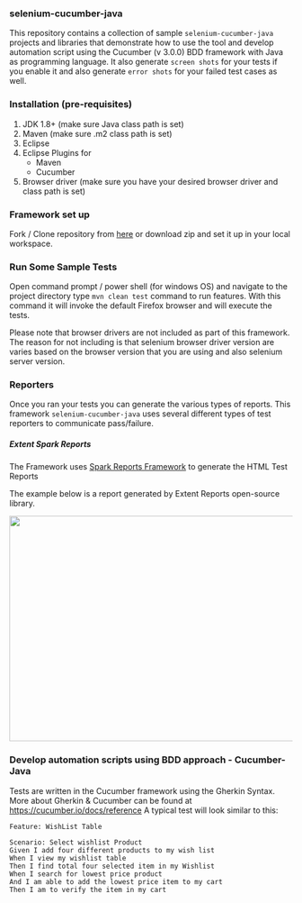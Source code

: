 ### selenium-cucumber-java

This repository contains a collection of sample `selenium-cucumber-java` projects and libraries that demonstrate how to
use the tool and develop automation script using the Cucumber (v 3.0.0) BDD framework with Java as programming language.
It also generate `screen shots` for your tests if you enable it and also generate `error shots` for your failed test cases as well.

### Installation (pre-requisites)

1. JDK 1.8+ (make sure Java class path is set)
2. Maven (make sure .m2 class path is set)
3. Eclipse
4. Eclipse Plugins for
    - Maven
    - Cucumber
5. Browser driver (make sure you have your desired browser driver and class path is set)

### Framework set up

Fork / Clone repository from [here]( https://github.com/amiya-pattnaik/selenium-cucumber-java) or download zip and set
it up in your local workspace.

### Run Some Sample Tests

Open command prompt / power shell (for windows OS) and navigate to the project directory
type `mvn clean test` command to run features. With this command it will invoke the default Firefox browser and will
execute the tests.

Please note that browser drivers are not included as part of this framework. The reason for not including is that
selenium browser driver version are varies based on the browser version that you are using and also selenium server
version.


### Reporters

Once you ran your tests you can generate the various types of reports. This framework `selenium-cucumber-java` uses
several different types of test reporters to communicate pass/failure.


##### Extent Spark Reports

The Framework uses [Spark Reports Framework](http://www.extentreports.com/docs/versions/4/java/spark-reporter.html) to
generate the HTML Test Reports

The example below is a report generated by Extent Reports open-source library.

<img src="https://github.com/Logeswaran-Kannan/Test1/blob/master/Report.JPG" height="400px" width="600"/>

### Develop automation scripts using BDD approach - Cucumber-Java

Tests are written in the Cucumber framework using the Gherkin Syntax. More about Gherkin & Cucumber can be found
at https://cucumber.io/docs/reference A typical test will look similar to this:

```
Feature: WishList Table

Scenario: Select wishlist Product
Given I add four different products to my wish list
When I view my wishlist table
Then I find total four selected item in my Wishlist
When I search for lowest price product
And I am able to add the lowest price item to my cart
Then I am to verify the item in my cart

